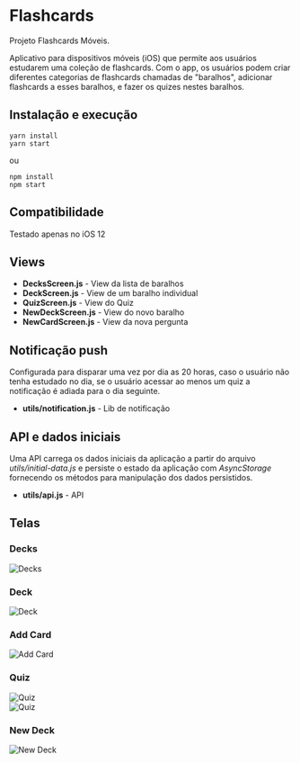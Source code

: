 # Flashcards

Projeto Flashcards Móveis.

Aplicativo para dispositivos móveis (iOS) que permite aos usuários estudarem uma coleção de flashcards. Com o app, os usuários podem criar diferentes categorias de flashcards chamadas de "baralhos", adicionar flashcards a esses baralhos, e fazer os quizes nestes baralhos.

## Instalação e execução

```
yarn install
yarn start
```
   
ou   

```
npm install
npm start
```

## Compatibilidade

Testado apenas no iOS 12 

## Views

* **DecksScreen.js** - View da lista de baralhos
* **DeckScreen.js** - View de um baralho individual
* **QuizScreen.js** - View do Quiz
* **NewDeckScreen.js** - View do novo baralho
* **NewCardScreen.js** - View da nova pergunta

## Notificação push

Configurada para disparar uma vez por dia as 20 horas, caso o usuário não tenha estudado no dia, se o usuário acessar ao menos um quiz a notificação é adiada para o dia seguinte.

* **utils/notification.js** - Lib de notificação

## API e dados iniciais

Uma API carrega os dados iniciais da aplicação a partir do arquivo _utils/initial-data.js_ e persiste o estado da aplicação com _AsyncStorage_ fornecendo os métodos para manipulação dos dados persistidos. 

* **utils/api.js**  - API
 
## Telas

### Decks
![Decks](assets/01_decks.png)  

### Deck
![Deck](assets/02_deck.png)  

### Add Card
![Add Card](assets/03_addcard.png)  

### Quiz 
![Quiz](assets/04_1_quiz.png)  
![Quiz](assets/04_2_quiz.png)  

### New Deck
![New Deck](assets/05_newdeck.png) 



  

